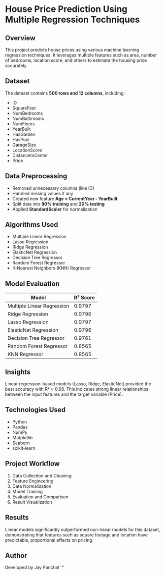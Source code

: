 # House Price Prediction Using Multiple Regression Techniques

## Overview
This project predicts house prices using various machine learning regression techniques. 
It leverages multiple features such as area, number of bedrooms, location score, and others 
to estimate the housing price accurately.

## Dataset
The dataset contains **500 rows and 12 columns**, including:
- ID
- SquareFeet
- NumBedrooms
- NumBathrooms
- NumFloors
- YearBuilt
- HasGarden
- HasPool
- GarageSize
- LocationScore
- DistancetoCenter
- Price

## Data Preprocessing
- Removed unnecessary columns (like ID)
- Handled missing values if any
- Created new feature **Age = CurrentYear - YearBuilt**
- Split data into **80% training** and **20% testing**
- Applied **StandardScaler** for normalization

## Algorithms Used
- Multiple Linear Regression
- Lasso Regression
- Ridge Regression
- ElasticNet Regression
- Decision Tree Regressor
- Random Forest Regressor
- K-Nearest Neighbors (KNN) Regressor

## Model Evaluation
| Model | R² Score |
|--------|-----------|
| Multiple Linear Regression | 0.9797 |
| Ridge Regression | 0.9796 |
| Lasso Regression | 0.9797 |
| ElasticNet Regression | 0.9796 |
| Decision Tree Regressor | 0.9761 |
| Random Forest Regressor | 0.8565 |
| KNN Regressor | 0.8565 |

## Insights
Linear regression-based models (Lasso, Ridge, ElasticNet) provided the best accuracy 
with R² ≈ 0.98. This indicates strong linear relationships between the input features 
and the target variable (Price).

## Technologies Used
- Python
- Pandas
- NumPy
- Matplotlib
- Seaborn
- scikit-learn

## Project Workflow
1. Data Collection and Cleaning  
2. Feature Engineering  
3. Data Normalization  
4. Model Training  
5. Evaluation and Comparison  
6. Result Visualization  

## Results
Linear models significantly outperformed non-linear models for this dataset, 
demonstrating that features such as square footage and location have predictable, 
proportional effects on pricing.

## Author
Developed by Jay Panchal
'''
